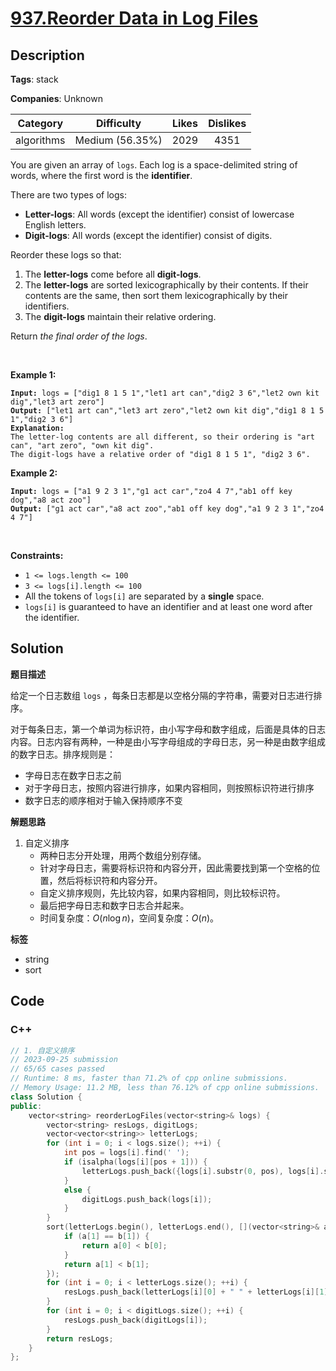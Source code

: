 # [937.Reorder Data in Log Files](https://leetcode.com/problems/reorder-data-in-log-files/description/)

## Description

**Tags**: stack

**Companies**: Unknown

|  Category  |   Difficulty    | Likes | Dislikes |
| :--------: | :-------------: | :---: | :------: |
| algorithms | Medium (56.35%) | 2029  |   4351   |

<p>You are given an array of <code>logs</code>. Each log is a space-delimited string of words, where the first word is the <strong>identifier</strong>.</p>
<p>There are two types of logs:</p>
<ul>
  <li><b>Letter-logs</b>: All words (except the identifier) consist of lowercase English letters.</li>
  <li><strong>Digit-logs</strong>: All words (except the identifier) consist of digits.</li>
</ul>
<p>Reorder these logs so that:</p>
<ol>
  <li>The <strong>letter-logs</strong> come before all <strong>digit-logs</strong>.</li>
  <li>The <strong>letter-logs</strong> are sorted lexicographically by their contents. If their contents are the same, then sort them lexicographically by their identifiers.</li>
  <li>The <strong>digit-logs</strong> maintain their relative ordering.</li>
</ol>
<p>Return <em>the final order of the logs</em>.</p>
<p>&nbsp;</p>
<p><strong class="example">Example 1:</strong></p>
<pre><code><strong>Input:</strong> logs = [&quot;dig1 8 1 5 1&quot;,&quot;let1 art can&quot;,&quot;dig2 3 6&quot;,&quot;let2 own kit dig&quot;,&quot;let3 art zero&quot;]
<strong>Output:</strong> [&quot;let1 art can&quot;,&quot;let3 art zero&quot;,&quot;let2 own kit dig&quot;,&quot;dig1 8 1 5 1&quot;,&quot;dig2 3 6&quot;]
<strong>Explanation:</strong>
The letter-log contents are all different, so their ordering is &quot;art can&quot;, &quot;art zero&quot;, &quot;own kit dig&quot;.
The digit-logs have a relative order of &quot;dig1 8 1 5 1&quot;, &quot;dig2 3 6&quot;.</code></pre>
<p><strong class="example">Example 2:</strong></p>
<pre><code><strong>Input:</strong> logs = [&quot;a1 9 2 3 1&quot;,&quot;g1 act car&quot;,&quot;zo4 4 7&quot;,&quot;ab1 off key dog&quot;,&quot;a8 act zoo&quot;]
<strong>Output:</strong> [&quot;g1 act car&quot;,&quot;a8 act zoo&quot;,&quot;ab1 off key dog&quot;,&quot;a1 9 2 3 1&quot;,&quot;zo4 4 7&quot;]</code></pre>
<p>&nbsp;</p>
<p><strong>Constraints:</strong></p>
<ul>
  <li><code>1 &lt;= logs.length &lt;= 100</code></li>
  <li><code>3 &lt;= logs[i].length &lt;= 100</code></li>
  <li>All the tokens of <code>logs[i]</code> are separated by a <strong>single</strong> space.</li>
  <li><code>logs[i]</code> is guaranteed to have an identifier and at least one word after the identifier.</li>
</ul>

## Solution

**题目描述**

给定一个日志数组 `logs` ，每条日志都是以空格分隔的字符串，需要对日志进行排序。

对于每条日志，第一个单词为标识符，由小写字母和数字组成，后面是具体的日志内容。日志内容有两种，一种是由小写字母组成的字母日志，另一种是由数字组成的数字日志。排序规则是：

- 字母日志在数字日志之前
- 对于字母日志，按照内容进行排序，如果内容相同，则按照标识符进行排序
- 数字日志的顺序相对于输入保持顺序不变

**解题思路**

1. 自定义排序
   - 两种日志分开处理，用两个数组分别存储。
   - 针对字母日志，需要将标识符和内容分开，因此需要找到第一个空格的位置，然后将标识符和内容分开。
   - 自定义排序规则，先比较内容，如果内容相同，则比较标识符。
   - 最后把字母日志和数字日志合并起来。
   - 时间复杂度：$O(n\log n)$，空间复杂度：$O(n)$。

**标签**

- string
- sort

<!-- code start -->
## Code

### C++

```cpp
// 1. 自定义排序
// 2023-09-25 submission
// 65/65 cases passed
// Runtime: 8 ms, faster than 71.2% of cpp online submissions.
// Memory Usage: 11.2 MB, less than 76.12% of cpp online submissions.
class Solution {
public:
    vector<string> reorderLogFiles(vector<string>& logs) {
        vector<string> resLogs, digitLogs;
        vector<vector<string>> letterLogs;
        for (int i = 0; i < logs.size(); ++i) {
            int pos = logs[i].find(' ');
            if (isalpha(logs[i][pos + 1])) {
                letterLogs.push_back({logs[i].substr(0, pos), logs[i].substr(pos + 1)});
            }
            else {
                digitLogs.push_back(logs[i]);
            }
        }
        sort(letterLogs.begin(), letterLogs.end(), [](vector<string>& a, vector<string>& b) {
            if (a[1] == b[1]) {
                return a[0] < b[0];
            }
            return a[1] < b[1];
        });
        for (int i = 0; i < letterLogs.size(); ++i) {
            resLogs.push_back(letterLogs[i][0] + " " + letterLogs[i][1]);
        }
        for (int i = 0; i < digitLogs.size(); ++i) {
            resLogs.push_back(digitLogs[i]);
        }
        return resLogs;
    }
};
```

<!-- code end -->

